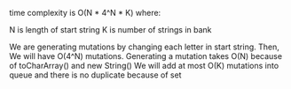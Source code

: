 time complexity is O(N * 4^N * K) where:

N is length of start string
K is number of strings in bank

We are generating mutations by changing each letter in start string. Then, We will have O(4^N) mutations.
Generating a mutation takes O(N) because of toCharArray() and new String()
We will add at most O(K) mutations into queue and there is no duplicate because of set
